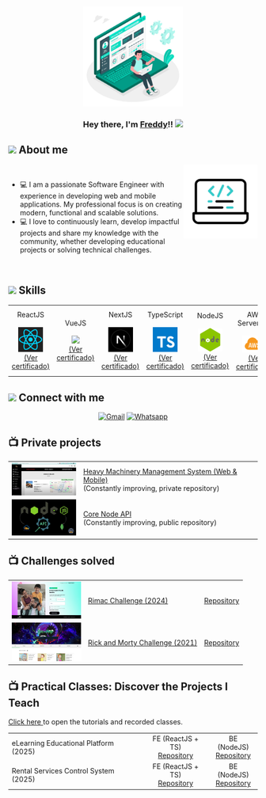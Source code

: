 <div align="center">
  <a href="#">
    <img width="40%" height="auto" src="./assets/images/banner.png" height="35px"/>
  </a>
  <h3 align="center">Hey there, I'm <a href="https://carrillo.asynclogic.net/">Freddy</a>!!
    <img src="https://media.giphy.com/media/hvRJCLFzcasrR4ia7z/giphy.gif" width="28">
  </h3>
</div>

## <picture><img src = "https://github.com/7oSkaaa/7oSkaaa/blob/main/Images/about_me.gif?raw=true" width = 50px></picture> About me

<picture> <img align="right" src="./assets/gifs/laptopp.gif" width = 150px></picture>

<br>

- :computer: I am a passionate Software Engineer with experience in developing web and mobile applications. My professional focus is on creating modern, functional and scalable solutions.
- :computer: I love to continuously learn, develop impactful projects and share my knowledge with the community, whether developing educational projects or solving technical challenges.
<br>

## <picture> <img src = "https://github.com/7oSkaaa/7oSkaaa/blob/main/Images/Software_Tools.gif?raw=true" width = 50px>  </picture> Skills

<table>
  <tr>
    <td align="center">
      <span>ReactJS</span>
      <br/><br/>
      <a href="#" target="_blank">
        <img src="./assets/images/react.png" width = 50px/>
        <br />
        <span>(Ver certificado)</span>
      </a>
    </td>
    <td align="center">
      <span>VueJS</span>
      <br/><br/>
      <a href="#" target="_blank">
        <img src="https://upload.wikimedia.org/wikipedia/commons/thumb/9/95/Vue.js_Logo_2.svg/1200px-Vue.js_Logo_2.svg.png" width = 50px/>
        <br />
        <span>(Ver certificado)</span>
      </a>
    </td>
    <td align="center">
      <span>NextJS</span>
      <br/><br/>
      <a href="https://cursos.devtalles.com/certificates/xyfwmdfxit" target="_blank">
        <img src="./assets/images/nextjs.jpeg" width = 50px/>
        <br />
        <span>(Ver certificado)</span>
      </a>
    </td>
    <td align="center">
      <span>TypeScript</span>
      <br/><br/>
      <a href="https://cursos.devtalles.com/certificates/zqowpwnpdz" target="_blank">
        <img src="./assets/images/ts.png" width = 50px/>
        <br />
        <span>(Ver certificado)</span>
      </a>
    </td>
    <td align="center">
      <span>NodeJS</span>
      <br/><br/>
      <a href="https://www.udemy.com/certificate/UC-a3f39d08-3261-47ec-8ebe-be60f15e9b48/" target="_blank">
        <img src="./assets/images/nodejs.png" width = 50px/>
        <br />
        <span>(Ver certificado)</span>
      </a>
    </td>
    <td align="center">
      <span>AWS Serverless</span>
      <br/><br/>
      <a href="https://cursos-dev.com/certificate/9YncXfSwCI" target="_blank">
        <img src="./assets/images/aws.png" width = 50px/>
        <br />
        <span>(Ver certificado)</span>
      </a>
    </td>
    <td align="center">
      <span>Laravel</span>
      <br/><br/>
      <a href="#" target="_blank">
        <img src="./assets/images/laravel.png" width = 50px/>
        <br />
        <span>(Ver certificado)</span>
      </a>
    </td>
    <td align="center">
      <span>React Native</span>
      <br/><br/>
      <a href="#" target="_blank">
        <img src="./assets/images/expo.png" width = 50px/>
        <br />
        <span>(Ver certificado)</span>
      </a>
    </td>
  </tr>
</table>

## <picture> <img src="https://github.com/7oSkaaa/7oSkaaa/blob/main/Images/Connect-with-me.gif?raw=true" width="100px"> </picture> Connect with me
<p align="center">
	<a href="mailto:freddycarrillotucto@gmail.com"><img img src="https://img.shields.io/badge/gmail-%23EA4335.svg?style=plastic&logo=gmail&logoColor=white" alt="Gmail"/></a>
	<a href="https://wa.me/51976333995"><img src="https://img.shields.io/badge/whatsapp-%2325D366.svg?style=plastic&logo=whatsapp&logoColor=white" alt="Whatsapp"/></a>
</p>

## 📺 Private projects

<table>
  <tbody>
  <!-- YOUTUBE:START -->
    <tr>
      <td>
        <a href="https://www.youtube.com/watch?v=nBSaJsp5abc">
          <img width="140px" src="./assets/images/heavySystem.png">
        </a>
      </td>
      <td>
        <a href="https://www.youtube.com/watch?v=nBSaJsp5abc">
          Heavy Machinery Management System (Web & Mobile)
        </a>
        <br/>
        (Constantly improving, private repository)
      </td>
    </tr> 
    <tr>
      <td>
        <a href="">
          <img width="140px" src="./assets/images/nodejsBackground.webp">
        </a>
      </td>
      <td>
        <a href="https://github.com/FreddyCarrillo/CORE-NODE-API">
          Core Node API
        </a>
        <br/>
        (Constantly improving, public repository)
      </td>
    </tr>
  <!-- YOUTUBE:END -->
  </tbody>
</table>

## 📺 Challenges solved

<table>
  <tbody>
  <!-- YOUTUBE:START -->
    <tr>
      <td>
        <a href="https://rimac-challenge.asynclogic.net/">
          <img width="140px" src="./assets/images/RimacChallenge.png">
        </a>
      </td>
      <td>
        <a href="https://rimac-challenge.asynclogic.net/">
          Rimac Challenge (2024)
        </a>
      </td>
      <td>
        <a href="https://github.com/asyncLogicAdmin/RIMAC-CHALLENGE">
          Repository
        </a>
      </td>
    </tr>
    <tr>
      <td>
        <a href="https://www.youtube.com/watch?v=yWA9t5McHuo">
          <img width="140px" src="./assets/images/RickAndMortyChallenge.png">
        </a>
      </td>
      <td>
        <a href="https://www.youtube.com/watch?v=yWA9t5McHuo">
          Rick and Morty Challenge (2021)
        </a>
      </td>
      <td>
        <a href="https://github.com/FreddyCarrillo/rickAndMorty">
          Repository
        </a>
      </td>
    </tr>
  <!-- YOUTUBE:END -->
  </tbody>
</table>

## 📺 Practical Classes: Discover the Projects I Teach

<span>
  <a href="https://gist.github.com/FreddyCarrillo/2bada6edf6799d46693d69b15a0f3f60">
    Click here
  </a>
  to open the tutorials and recorded classes.
</span>

</br>
<table>
  <tbody>
  <!-- YOUTUBE:START -->
    <tr>
      <td>
        eLearning Educational Platform (2025)
      </td>
      <td align="center">
        FE (ReactJS + TS)
        <br/>
        <a href="https://github.com/FreddyCarrillo/FE-ELEARNING">
          Repository
        </a>
      </td>
      <td align="center">
        BE (NodeJS)
        <br/>
        <a href="https://github.com/FreddyCarrillo/BE-ELEARNING">
          Repository
        </a>
      </td>
    </tr>
    <tr>
      <td>
        Rental Services Control System (2025)
      </td>
      <td align="center">
        FE (ReactJS + TS)
        <br/>
        <a href="https://github.com/FreddyCarrillo/FE-RENT-CONTROL">
          Repository
        </a>
      </td>
      <td align="center">
        BE (NodeJS)
        <br/>
        <a href="https://github.com/FreddyCarrillo/BE-RENT-CONTROL">
          Repository
        </a>
      </td>
    </tr>
  <!-- YOUTUBE:END -->
  </tbody>
</table>
